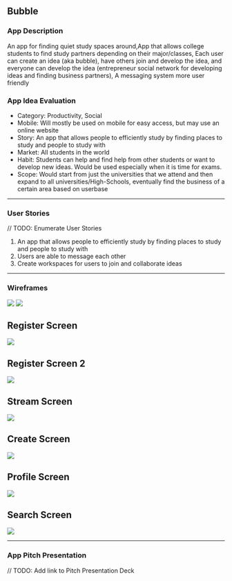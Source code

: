 ## Bubble

### App Description
An app for finding quiet study spaces around,App that allows college students to find study partners depending on their major/classes, Each user can create an idea (aka bubble), have others join and develop the idea, and everyone can develop the idea (entrepreneur social network for developing ideas and finding business partners), A messaging system more user friendly

### App Idea Evaluation
- Category: Productivity, Social
- Mobile: Will mostly be used on mobile for easy access, but may use an online website
- Story: An app that allows people to efficiently study by finding places to study and people to study with
- Market: All students in the world
- Habit: Students can help and find help from other students or want to develop new ideas. Would be used especially when it is time for exams.
- Scope: Would start from just the universities that we attend and then expand to all universities/High-Schools, eventually find the business of a certain area based on userbase

---

### User Stories
// TODO: Enumerate User Stories
1. An app that allows people to efficiently study by finding places to study and people to study with
2. Users are able to message each other
3. Create workspaces for users to join and collaborate ideas

---

### Wireframes
<img src="https://github.com/SemiCoded/app_ideas.md/blob/master/WireframesBubble.gif">
<img src="https://media.giphy.com/media/6AiISsGMqQuhUaVjib/giphy.gif">

Register Screen
---
<img src="https://github.com/SemiCoded/app_ideas.md/blob/master/RegisterScreen1.PNG">

Register Screen 2
---
<img src="https://github.com/SemiCoded/app_ideas.md/blob/master/RegisterScreen2.PNG">

Stream Screen
---
<img src="https://github.com/SemiCoded/app_ideas.md/blob/master/StreamScreen.PNG">

Create Screen
---
<img src="https://github.com/SemiCoded/app_ideas.md/blob/master/CreateScreen.PNG">

Profile Screen
---
<img src="https://github.com/SemiCoded/app_ideas.md/blob/master/ProfileScreen.PNG">

Search Screen
---
<img src="https://github.com/SemiCoded/app_ideas.md/blob/master/SearchScreen.PNG">

---

### App Pitch Presentation
// TODO: Add link to Pitch Presentation Deck
